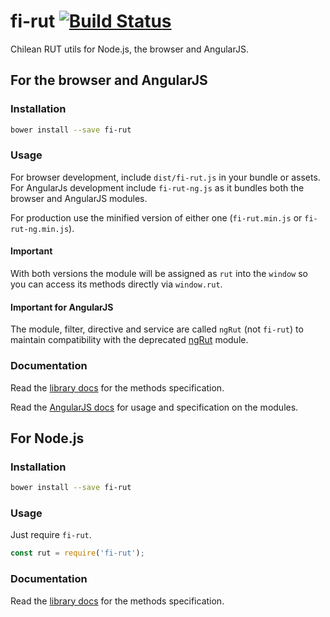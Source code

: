# fi-rut [![Build Status](https://travis-ci.org/FinalDevStudio/fi-rut.svg?branch=master)](https://travis-ci.org/FinalDevStudio/fi-rut)

Chilean RUT utils for Node.js, the browser and AngularJS.

## For the browser and AngularJS

### Installation

```sh
bower install --save fi-rut
```

### Usage

For browser development, include `dist/fi-rut.js` in your bundle or assets. For AngularJs development include `fi-rut-ng.js` as it bundles both the browser and AngularJS modules.

For production use the minified version of either one (`fi-rut.min.js` or `fi-rut-ng.min.js`).

#### Important

With both versions the module will be assigned as `rut` into the `window` so you can access its methods directly via `window.rut`.

#### Important for AngularJS

The module, filter, directive and service are called `ngRut` (not `fi-rut`) to maintain compatibility with the deprecated [ngRut](https://github.com/FinalDevStudio/ng-rut) module.

### Documentation
Read the [library docs](docs/lib.md) for the methods specification.

Read the [AngularJS docs](docs/angular.md) for usage and specification on the modules.

## For Node.js

### Installation

```sh
bower install --save fi-rut
```

### Usage

Just require `fi-rut`.

```javascript
const rut = require('fi-rut');
```

### Documentation

Read the [library docs](docs/lib.md) for the methods specification.
